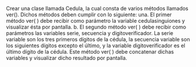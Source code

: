 Crear una clase llamada Cedula, la cual consta de varios métodos llamados
ver(). Dichos métodos deben cumplir con lo siguiente:
una. El primer método ver( ) debe recibir como parámetro la variable
cedulasinguiones y visualizar ésta por pantalla.
b. El segundo método ver( ) debe recibir como parámetros las variables serie,
secuencia y digitoverificador. La serie variable son los tres primeros dígitos de la cédula, la
secuencia variable son los siguientes dígitos excepto el último, y la variable digitoverificador
es el último dígito de la cédula. Este método ver( ) debe concatenar dichas variables y
visualizar dicho resultado por pantalla.